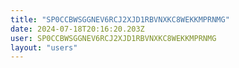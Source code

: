 ```yaml
---
title: "SP0CCBWSGGNEV6RCJ2XJD1RBVNXKC8WEKKMPRNMG"
date: 2024-07-18T20:16:20.203Z
user: SP0CCBWSGGNEV6RCJ2XJD1RBVNXKC8WEKKMPRNMG
layout: "users"
---
```

    
